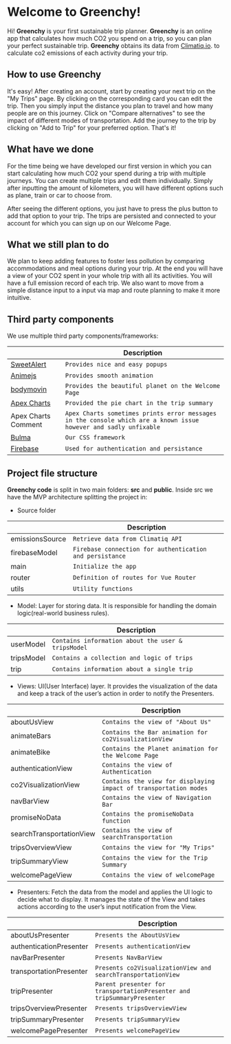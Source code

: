 # Welcome to Greenchy!

Hi! **Greenchy** is your first sustainable trip planner. 
**Greenchy** is an online app that calculates how much CO2 you spend on a trip, so you can plan your perfect sustainable trip.
**Greenchy** obtains its data from [Climatiq.io](https://www.climatiq.io/). to calculate co2 emissions of
each activity during your trip.

## How to use Greenchy

It's easy! After creating an account, start by creating your next trip on the "My Trips" page. By clicking on the corresponding card you can edit the trip. Then you simply input the distance you plan to travel and how many people are on this journey. Click on "Compare alternatives" to see the impact of different modes of transportation. Add the journey to the trip by clicking on "Add to Trip" for your preferred option. That's it!


## What have we done

For the time being we have developed our first version in which you can start calculating how much CO2 your spend during a trip with multiple journeys. You can create multiple trips and edit them individually. Simply after inputting the amount of kilometers, you will have different options such as plane, train or car to choose from.

After seeing the different options, you just have to press the plus button to add that option to your trip.
The trips are persisted and connected to your account for which you can sign up on our Welcome Page.

## What we still plan to do

We plan to keep adding features to foster less pollution by
comparing accommodations and meal options during your trip. At the
end you will have a view of your CO2 spent in your whole trip with
all its activities. You will have a full emission record of each
trip. We also want to move from a simple distance input to a input
via map and route planning to make it more intuitive.

## Third party components
We use multiple third party components/frameworks:

|                 | Description                                              |
| --------------- | -------------------------------------------------------- |
| [SweetAlert](https://sweetalert2.github.io) | `Provides nice and easy popups`|
| [Animejs](https://animejs.com) | `Provides smooth animation`|
| [bodymovin](https://codepen.io/MarioD/pen/EvMNqE) | `Provides the beautiful planet on the Welcome Page`|
| [Apex Charts](https://apexcharts.com) | `Provided the pie chart in the trip summary`|
| Apex Charts Comment | `Apex Charts sometimes prints error messages in the console which are a known issue however and sadly unfixable`|
| [Bulma](https://bulma.io) | `Our CSS framework`|
| [Firebase](https://firebase.google.com) | `Used for authentication and persistance`|






## Project file structure

**Greenchy code** is split in two main folders: **src** and **public**. Inside src we have the MVP architecture splitting the project in: 

- Source folder

|                 | Description                                              |
| --------------- | -------------------------------------------------------- |
| emissionsSource | `Retrieve data from Climatiq API`                        |
| firebaseModel   | `Firebase connection for authentication and persistance` |
| main            | `Initialize the app`                                     |
| router          | `Definition of routes for Vue Router`                    |
| utils           | `Utility functions`                                      |

- Model: Layer for storing data. It is responsible for handling the domain logic(real-world business rules).

|            | Description                                        |
| ---------- | -------------------------------------------------- |
| userModel  | `Contains information about the user & tripsModel` |
| tripsModel | `Contains a collection and logic of trips`         |
| trip       | `Contains information about a single trip`         |

- Views: UI(User Interface) layer. It provides the visualization of the data and keep a track of the user’s action in order to notify the Presenters.

|                          | Description                                                       |
| ------------------------ | ----------------------------------------------------------------- |
| aboutUsView              | `Contains the view of "About Us"`                                 |
| animateBars              | `Contains the Bar animation for co2VisualizationView`             |
| animateBike              | `Contains the Planet animation for the Welcome Page`              |
| authenticationView       | `Contains the view of Authentication`                             |
| co2VisualizationView     | `Contains the view for displaying impact of transportation modes` |
| navBarView               | `Contains the view of Navigation Bar`                             |
| promiseNoData            | `Contains the promiseNoData function`                             |
| searchTransportationView | `Contains the view of searchTransportation`                       |
| tripsOverviewView        | `Contains the view for "My Trips"`                                |
| tripSummaryView          | `Contains the view for the Trip Summary`                          |
| welcomePageView          | `Contains the view of welcomePage`                                |

- Presenters: Fetch the data from the model and applies the UI logic to decide what to display. It manages the state of the View and takes actions according to the user’s input notification from the View.

|                         | Description                                                             |
| ----------------------- | ----------------------------------------------------------------------- |
| aboutUsPresenter        | `Presents the AboutUsView`                                              |
| authenticationPresenter | `Presents authenticationView`                                           |
| navBarPresenter         | `Presents NavBarView`                                                   |
| transportationPresenter | `Presents co2VisualizationView and searchTransportationView`            |
| tripPresenter           | `Parent presenter for transportationPresenter and tripSummaryPresenter` |
| tripsOverviewPresenter  | `Presents tripsOverviewView`                                            |
| tripSummaryPresenter    | `Presents tripSummaryView`                                              |
| welcomePagePresenter    | `Presents welcomePageView`                                              |
